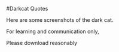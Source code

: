 #Darkcat Quotes

Here are some screenshots of the dark cat.

For learning and communication only,

Please download reasonably
